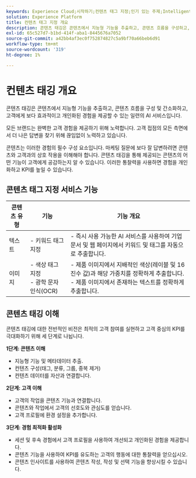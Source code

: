 ```yaml
---
keywords: Experience Cloud;시작하기;컨텐츠 태그 지정;인기 있는 주제;Intelligent Services
solution: Experience Platform
title: 컨텐츠 태그 지정 개요
description: 콘텐츠 태깅은 콘텐츠에서 지능형 기능을 추출하고, 콘텐츠 흐름을 구성하고, 간소화하고, 고객에게 보다 효과적이고 개인화된 경험을 제공할 수 있는 일련의 AI 서비스입니다.
exl-id: 65c527d7-b1bd-414f-aba1-8445676a7052
source-git-commit: a42bb4af3ec0f752874827c5a9bf70a66beb6d91
workflow-type: tm+mt
source-wordcount: '319'
ht-degree: 1%

---
```


# 컨텐츠 태깅 개요

콘텐츠 태깅은 콘텐츠에서 지능형 기능을 추출하고, 콘텐츠 흐름을 구성 및 간소화하고, 고객에게 보다 효과적이고 개인화된 경험을 제공할 수 있는 일련의 AI 서비스입니다.

모든 브랜드는 완벽한 고객 경험을 제공하기 위해 노력합니다. 고객 접점의 모든 측면에서 더 나은 답변을 찾기 위해 끊임없이 노력하고 있습니다.

콘텐츠는 이러한 경험의 필수 구성 요소입니다. 마케팅 질문에 보다 잘 답변하려면 콘텐츠와 고객과의 상호 작용을 이해해야 합니다. 콘텐츠 태깅을 통해 제공되는 콘텐츠의 어떤 기능이 고객에게 공감하는지 알 수 있습니다. 이러한 통찰력을 사용하면 경험을 개인화하고 KPI를 높일 수 있습니다.

## 콘텐츠 태그 지정 서비스 기능

| 콘텐츠 유형 | 기능 | 기능 개요 |
| --- | --- | --- |
| 텍스트 | - 키워드 태그 지정 <br> | - 즉시 사용 가능한 AI 서비스를 사용하여 기업 문서 및 웹 페이지에서 키워드 및 태그를 자동으로 추출합니다. <br> |
| 이미지 | - 색상 태그 지정 <br> - 광학 문자 인식(OCR) | - 제품 이미지에서 지배적인 색상(레이블 및 16진수 값)과 해당 가중치를 정확하게 추출합니다. <br> - 제품 이미지에서 존재하는 텍스트를 정확하게 추출합니다. |

## 콘텐츠 태깅 이해

콘텐츠 태깅에 대한 전반적인 비전은 최적의 고객 참여를 실현하고 고객 중심의 KPI를 극대화하기 위해 세 단계로 나뉩니다.

**1단계: 콘텐츠 이해**
- 지능형 기능 및 메타데이터 추출.
- 컨텐츠 구성(태그, 분류, 그룹, 중복 제거)
- 컨텐츠 데이터를 자산과 연결합니다.

**2단계: 고객 이해**
- 고객의 작업을 콘텐츠 기능과 연결합니다.
- 콘텐츠와 작업에서 고객의 선호도와 관심도를 얻습니다.
- 고객 프로필에 환경 설정을 추가합니다.

**3단계: 경험 최적화 활성화**
- 세션 및 후속 경험에서 고객 프로필을 사용하여 개선되고 개인화된 경험을 제공합니다.
- 콘텐츠 기능을 사용하여 KPI를 유도하는 고객의 행동에 대한 통찰력을 얻으십시오.
- 콘텐츠 인사이트를 사용하여 콘텐츠 작성, 작성 및 선택 기능을 향상시킬 수 있습니다.

